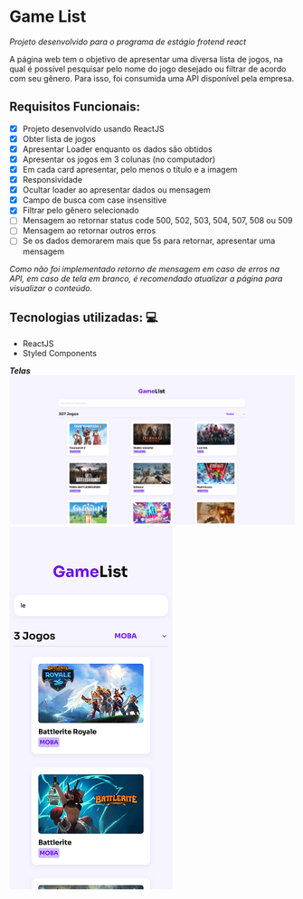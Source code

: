 # Game List
*Projeto desenvolvido para o programa de estágio frotend react*

A página web tem o objetivo de apresentar uma diversa lista de jogos, na qual é possível pesquisar pelo nome do jogo desejado ou filtrar de acordo com seu gênero.
Para isso, foi consumida uma API disponível pela empresa.

## Requisitos Funcionais:
- [x] Projeto desenvolvido usando ReactJS
- [x] Obter lista de jogos
- [x] Apresentar Loader enquanto os dados são obtidos
- [x] Apresentar os jogos em 3 colunas (no computador)
- [x] Em cada card apresentar, pelo menos o título e a imagem
- [x] Responsividade
- [x] Ocultar loader ao apresentar dados ou mensagem
- [x] Campo de busca com case insensitive
- [x] Filtrar pelo gênero selecionado
- [ ] Mensagem ao retornar status code 500, 502, 503, 504, 507, 508 ou 509
- [ ] Mensagem ao retornar outros erros
- [ ] Se os dados demorarem mais que 5s para retornar, apresentar uma mensagem

*Como não foi implementado retorno de mensagem em caso de erros na API, em caso de tela em branco, é recomendado atualizar a página para visualizar o conteúdo.*

## Tecnologias utilizadas: 💻
* ReactJS
* Styled Components

**_Telas_**
![Home](https://github.com/Jeisianyf/gameList/blob/main/print-home.png)
![Visão em Mobile](https://github.com/Jeisianyf/gameList/blob/main/print-mobile-20.png)

